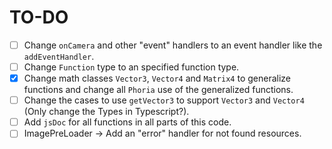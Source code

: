 # TO-DO

- [ ] Change `onCamera` and other "event" handlers to an event handler like the `addEventHandler`.
- [ ] Change `Function` type to an specified function type.
- [x] Change math classes `Vector3`, `Vector4` and `Matrix4` to generalize functions and change all `Phoria` use of the generalized functions.
- [ ] Change the cases to use `getVector3` to support `Vector3` and `Vector4` (Only change the Types in Typescript?).
- [ ] Add `jsDoc` for all functions in all parts of this code.
- [ ] ImagePreLoader -> Add an "error" handler for not found resources.
